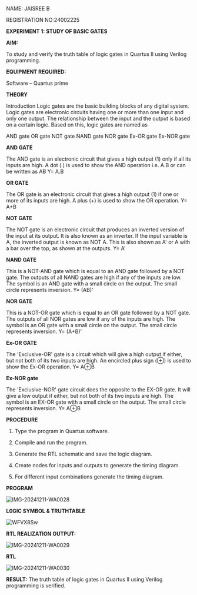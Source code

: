 
NAME: JAISREE B

REGISTRATION NO:24002225

**EXPERIMENT 1: STUDY OF BASIC GATES**

**AIM:** 

To study and verify the truth table of logic gates in Quartus II using Verilog programming.

**EQUIPMENT REQUIRED:**

Software – Quartus prime 

**THEORY**

Introduction Logic gates are the basic building blocks of any digital system. Logic gates are electronic circuits having one or more than one input and only one output. The relationship between the input and the output is based on a certain logic. Based on this, logic gates are named as

AND gate OR gate NOT gate NAND gate NOR gate Ex-OR gate Ex-NOR gate

**AND GATE**

The AND gate is an electronic circuit that gives a high output (1) only if all its inputs are high. A dot (.) is used to show the AND operation i.e. A.B or can be written as AB
Y= A.B

**OR GATE** 

The OR gate is an electronic circuit that gives a high output (1) if one or more of its inputs are high. A plus (+) is used to show the OR operation.
Y= A+B

**NOT GATE**

The NOT gate is an electronic circuit that produces an inverted version of the input at its output. It is also known as an inverter. If the input variable is A, the inverted output is known as NOT A. This is also shown as A' or A with a bar over the top, as shown at the outputs.
Y= A'

**NAND GATE**

This is a NOT-AND gate which is equal to an AND gate followed by a NOT gate. The outputs of all NAND gates are high if any of the inputs are low. The symbol is an AND gate with a small circle on the output. The small circle represents inversion.
Y= (AB)’

**NOR GATE**

This is a NOT-OR gate which is equal to an OR gate followed by a NOT gate. The outputs of all NOR gates are low if any of the inputs are high. The symbol is an OR gate with a small circle on the output. The small circle represents inversion.
Y= (A+B)’

**Ex-OR GATE**

The 'Exclusive-OR' gate is a circuit which will give a high output if either, but not both of its two inputs are high. An encircled plus sign (⊕) is used to show the Ex-OR operation.
Y= A⊕B

**Ex-NOR gate**

The 'Exclusive-NOR' gate circuit does the opposite to the EX-OR gate. It will give a low output if either, but not both of its two inputs are high. The symbol is an EX-OR gate with a small circle on the output. The small circle represents inversion.
Y= A⊕B

**PROCEDURE** 

1.	Type the program in Quartus software.

2.	Compile and run the program.

3.	Generate the RTL schematic and save the logic diagram.

4.	Create nodes for inputs and outputs to generate the timing diagram.

5.	For different input combinations generate the timing diagram.


**PROGRAM**

![IMG-20241211-WA0028](https://github.com/user-attachments/assets/1bc3836a-909f-4262-a669-583a1e75ec2a)

 
**L0GIC SYMBOL & TRUTHTABLE**

![WFVX8Sw](https://github.com/user-attachments/assets/9c7c7f53-5296-44f4-a00e-ed6a0ecfeeae)


**RTL REALIZATION OUTPUT:** 

![IMG-20241211-WA0029](https://github.com/user-attachments/assets/0183f5fe-5844-423c-80c4-a1a6ff81c548)


**RTL**

![IMG-20241211-WA0030](https://github.com/user-attachments/assets/44347c53-0d57-408c-9413-5fd0d6652b17)


**RESULT:**
The truth table of logic gates in Quartus II using Verilog programming is verified.
